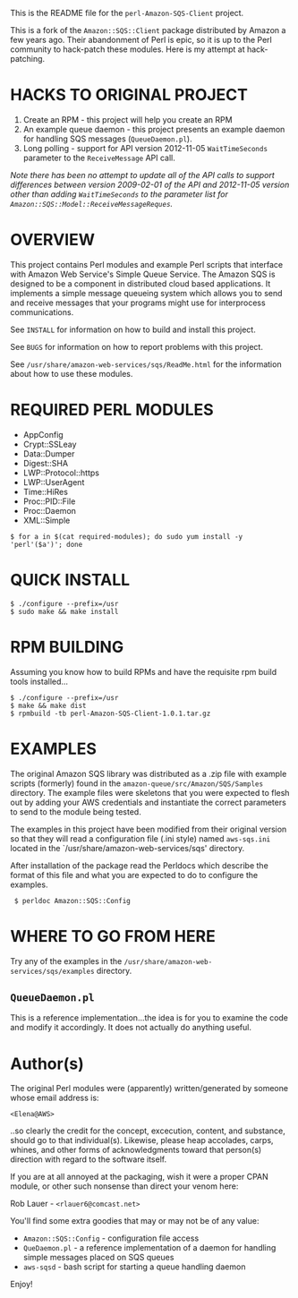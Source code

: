 This is the README file for the `perl-Amazon-SQS-Client` project.

This is a fork of the `Amazon::SQS::Client` package distributed by
Amazon a few years ago.  Their abandonment of Perl is epic, so it is
up to the Perl community to hack-patch these modules.  Here is my
attempt at hack-patching.

HACKS TO ORIGINAL PROJECT
=========================

1. Create an RPM - this project will help you create an RPM
2. An example queue daemon - this project presents an example daemon
for handling SQS messages (`QueueDaemon.pl`).
3. Long polling - support for API version 2012-11-05 `WaitTimeSeconds`
parameter to the `ReceiveMessage` API call.

*Note there has been no attempt to update all of the API calls to
support differences between version 2009-02-01 of the API and
2012-11-05 version other than adding `WaitTimeSeconds` to the
parameter list for `Amazon::SQS::Model::ReceiveMessageReques`.*

OVERVIEW
========

This project contains Perl modules and example Perl scripts that
interface with Amazon Web Service's Simple Queue Service.  The Amazon
SQS is designed to be a component in distributed cloud based
applications.  It implements a simple message queueing system which
allows you to send and receive messages that your programs might use
for interprocess communications.

See `INSTALL` for information on how to build and install this project.

See `BUGS` for information on how to report problems with this
project.

See `/usr/share/amazon-web-services/sqs/ReadMe.html` for the
information about how to use these modules.

REQUIRED PERL MODULES
=====================

* AppConfig
* Crypt::SSLeay
* Data::Dumper
* Digest::SHA
* LWP::Protocol::https
* LWP::UserAgent
* Time::HiRes
* Proc::PID::File
* Proc::Daemon
* XML::Simple

```
$ for a in $(cat required-modules); do sudo yum install -y 'perl'($a')'; done
```

QUICK INSTALL
=============

```
$ ./configure --prefix=/usr
$ sudo make && make install
```

RPM BUILDING
============

Assuming you know how to build RPMs and have the requisite rpm build
tools installed...

```
$ ./configure --prefix=/usr
$ make && make dist
$ rpmbuild -tb perl-Amazon-SQS-Client-1.0.1.tar.gz
```


EXAMPLES
========

The original Amazon SQS library was distributed as a .zip file with
example scripts (formerly) found in the
`amazon-queue/src/Amazon/SQS/Samples` directory.  The example files
were skeletons that you were expected to flesh out by adding your AWS
credentials and instantiate the correct parameters to send to the
module being tested.

The examples in this project have been modified from their original
version so that they will read a configuration file (.ini style) named
`aws-sqs.ini` located in the `/usr/share/amazon-web-services/sqs'
directory.

After installation of the package read the Perldocs which describe the
format of this file and what you are expected to do to configure the
examples.

```
 $ perldoc Amazon::SQS::Config
```

WHERE TO GO FROM HERE
=====================

Try any of the examples in the
`/usr/share/amazon-web-services/sqs/examples` directory.

`QueueDaemon.pl`
--------------

This is a reference implementation...the idea is for you to examine
the code and modify it accordingly.  It does not actually do anything
useful.


Author(s)
=========

The original Perl modules were (apparently) written/generated by
someone whose email address is:

`<Elena@AWS>`

..so clearly the credit for the concept, excecution, content, and
substance, should go to that individual(s).  Likewise, please heap
accolades, carps, whines, and other forms of acknowledgments toward
that person(s) direction with regard to the software itself.

If you are at all annoyed at the packaging, wish it were a proper CPAN
module, or other such nonsense than direct your venom here:

Rob Lauer - `<rlauer6@comcast.net>`

You'll find some extra goodies that may or may not be of any value:

*  `Amazon::SQS::Config` - configuration file access
*  `QueDaemon.pl` - a reference implementation of a daemon for handling simple messages placed on SQS queues
*  `aws-sqsd` - bash script for starting a queue handling daemon

Enjoy!
